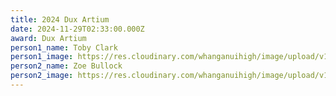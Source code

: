 ```yaml
---
title: 2024 Dux Artium
date: 2024-11-29T02:33:00.000Z
award: Dux Artium
person1_name: Toby Clark
person1_image: https://res.cloudinary.com/whanganuihigh/image/upload/v1732843711/Honours%20Board/2024_toby.jpg
person2_name: Zoe Bullock
person2_image: https://res.cloudinary.com/whanganuihigh/image/upload/v1732843741/Honours%20Board/2024_zoe.jpg
---
```

